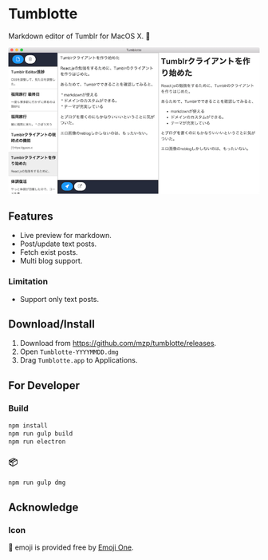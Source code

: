 # Tumblotte
Markdown editor of Tumblr for MacOS X. 💫

![screenshot](https://raw.githubusercontent.com/mzp/tumblotte/master/docs/screenshot.png)

## Features

 * Live preview for markdown.
 * Post/update text posts.
 * Fetch exist posts.
 * Multi blog support.

### Limitation

 * Support only text posts.

## Download/Install

 1. Download from https://github.com/mzp/tumblotte/releases.
 2. Open `Tumblotte-YYYYMMDD.dmg`
 3. Drag `Tumblotte.app` to Applications.

## For Developer

### Build

```
npm install
npm run gulp build
npm run electron
```

### :package:

```
npm run gulp dmg
```

## Acknowledge
### Icon
:dizzy: emoji is provided free by [Emoji One](http://emojione.com/).

